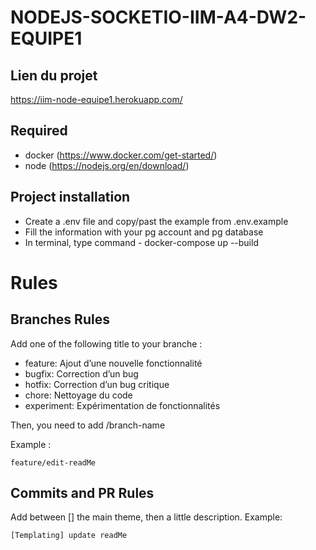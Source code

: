 # NODEJS-SOCKETIO-IIM-A4-DW2-EQUIPE1

## Lien du projet

https://iim-node-equipe1.herokuapp.com/

## Required
- docker (https://www.docker.com/get-started/)
- node (https://nodejs.org/en/download/)

## Project installation

- Create a .env file and copy/past the example from .env.example
- Fill the information with your pg account and pg database
- In terminal, type command - docker-compose up --build

# Rules
## Branches Rules

Add one of the following title to your branche :

- feature: Ajout d’une nouvelle fonctionnalité
- bugfix: Correction d’un bug
- hotfix: Correction d’un bug critique
- chore: Nettoyage du code
- experiment: Expérimentation de fonctionnalités

Then, you need to add /branch-name

Example : 
```
feature/edit-readMe
```

## Commits and PR Rules

Add between [] the main theme, then a little description.
Example: 
```
[Templating] update readMe
```

